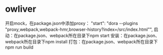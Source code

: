 # owliver
开启mock，在package.json中添加proxy：
"start": "dora --plugins \"proxy,webpack,webpack-hmr,browser-history?index=/src/index.html\"",
启动：在package.json、webpack所在目录下npm start
安装：在package.json、webpack所在目录下npm install
打包：在package.json、webpack所在目录下npm run build
